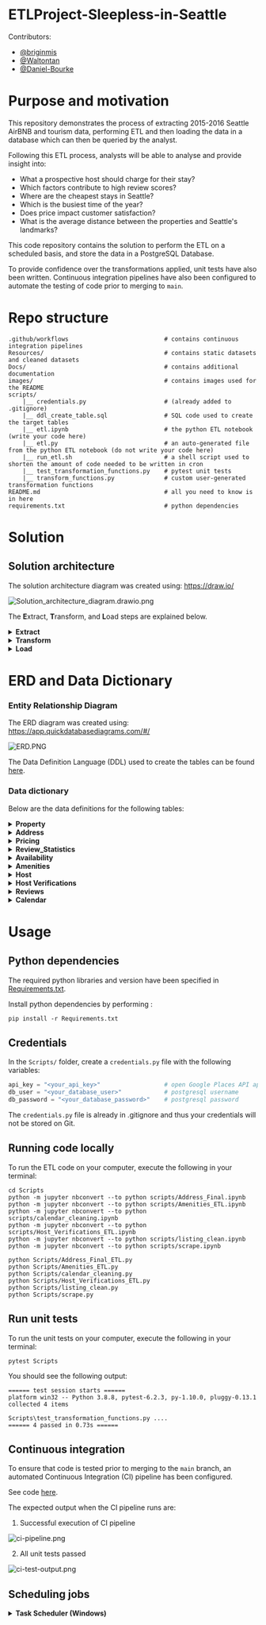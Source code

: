 # ETLProject-Sleepless-in-Seattle
Contributors: 
 - [@briginmis](https://github.com/briginmis)
 - [@Waltontan](https://github.com/Waltontan)
 - [@Daniel-Bourke](https://github.com/Daniel-Bourke)

# Purpose and motivation

This repository demonstrates the process of extracting 2015-2016 Seattle AirBNB and tourism data, performing ETL and then loading the data in a database which can then be queried by the analyst. 

Following this ETL process, analysts will be able to analyse and provide insight into:
 - What a prospective host should charge for their stay?
 - Which factors contribute to high review scores?
 - Where are the cheapest stays in Seattle?
 - Which is the busiest time of the year?
 - Does price impact customer satisfaction?
 - What is the average distance between the properties and Seattle's landmarks?


This code repository contains the solution to perform the ETL on a scheduled basis, and store the data in a PostgreSQL Database. 

To provide confidence over the transformations applied, unit tests have also been written. Continuous integration pipelines have also been configured to automate the testing of code prior to merging to `main`.  

# Repo structure 
```
.github/workflows                           # contains continuous integration pipelines 
Resources/                                  # contains static datasets and cleaned datasets
Docs/                                       # contains additional documentation 
images/                                     # contains images used for the README
scripts/    
    |__ credentials.py                      # (already added to .gitignore)
    |__ ddl_create_table.sql                # SQL code used to create the target tables 
    |__ etl.ipynb                           # the python ETL notebook (write your code here)
    |__ etl.py                              # an auto-generated file from the python ETL notebook (do not write your code here)
    |__ run_etl.sh                          # a shell script used to shorten the amount of code needed to be written in cron 
    |__ test_transformation_functions.py    # pytest unit tests 
    |__ transform_functions.py              # custom user-generated transformation functions 
README.md                                   # all you need to know is in here 
requirements.txt                            # python dependencies 
```

# Solution 

## Solution architecture 

The solution architecture diagram was created using: https://draw.io/ 


![Solution_architecture_diagram.drawio.png](Images/Solution_architecture_diagram.drawio.png)


The **E**xtract, **T**ransform, and **L**oad steps are explained below. 

<details>
<summary><strong> Extract </strong></summary>

#### Data sources 
Data is extracted from the following data sources. 

| No | Data Source | Description | Source Type | URL | 
| - | - | - |- | - |
| 1 | Listings.csv | Contains details of each listing | CSV | https://www.kaggle.com/airbnb/seattle?select=listings.csv | 
| 2 | Calendar.csv | Contains the availability and price of each listing for each date | CSV | https://www.kaggle.com/airbnb/seattle?select=calendar.csv |
| 3 | Reviews.csv | Contains the text commentary for each review | CSV | https://www.kaggle.com/airbnb/seattle?select=reviews.csv 
| 4 | Visit Seattle | Top 25 attractions in Seattle | HTML | https://visitseattle.org/things-to-do/sightseeing/top-25-attractions/ 
| 5 | Google Text Search | Contains coordinates of locations | API | https://developers.google.com/maps/documentation/places/web-service/search-text | 

</details>

<details>
<summary><strong> Transform </strong></summary>


The following transformation scripts are executed: 
| Script | Input | Output |  
| - | - |- |
| [Address_Final_ETL.ipynb](Scripts/Address_Final_ETL.ipynb) | [1] | `Address_clean2` |
| [Amenities_ETL.ipynb](Scripts/Amenities_ETL.ipynb) | [1] | `Amenities_clean` |
| [calendar_cleaning.ipynb](Scripts/calendar_cleaning.ipynb) | [1] | `calendar_clean` | 
| [Host_Verifications_ETL.ipynb](Scripts/Host_Verifications_ETL.ipynb) | [1] | `Host_Verifications_Clean` |
| [listing_clean.ipynb](Scripts/listing_clean.ipynb) | [6] | `Property_clean`, `Address_clean2`, `Host_clean`, `Review_Statistics_clean`, `Pricing_clean`, `Availability`|
| [scrape.ipynb](Scripts/scrape.ipynb) | [1] | `Attractions` |


All `.ipynb` notebooks are converted to `.py` by running the code below: 
```sh
python -m jupyter nbconvert --to python <notebook name>.ipynb
```
</details>


<details>
<summary><strong> Load </strong></summary>


#### Loading process 
Data is loaded into the PostgreSQL using an upsert (insert/update) statement. 

1. Attempt to insert the records 
2. If fail due to records already existing, then update records 

</details>

# ERD and Data Dictionary

### Entity Relationship Diagram 

The ERD diagram was created using: https://app.quickdatabasediagrams.com/#/

![ERD.PNG](Images/ERD.PNG)

The Data Definition Language (DDL) used to create the tables can be found [here](scripts/ddl_create_table.sql). 

### Data dictionary 

Below are the data definitions for the following tables: 
<details>
<summary><strong> Property </strong></summary>


|Column name| Definition | 
|-|-|
|listing_id|The unique id for each listing| 
|host_id| The unique id for the listings host| 
|listing_url| The url of each listing |
|name| The name of each listing|
|property_type| Type of property listing|
|room_type| Whether the entire property is available to the guest or different portions of access to the property|
|accommodates| the maximum number of guests allowed to stay at the listing|
|bathrooms| number of bathrooms available|
|bedrooms| number of bedrooms available|
|beds| number of beds available|
|bed_type| bed type|
|square_feet| square feet|
|description| The description of each listing|
|notes| special comments made by the lister| 
|transit| information on the transit options nearby| 
|picture_url| url for property picture| 
|guests_included| maximum number of people allowed to visit the property|
|minimum_nights| the minimum number of nights which the guest must book|
|maximum_nights| the minimum number of nights which the guest must book|
</details>


<details>
<summary><strong> Address </strong></summary>


|Column name| Definition | 
|-|-|
|listing_id|The unique id for each listing| 
|country_code| location of the listing in terms of country abv.| 
|country| Location of the listing in terms of country| 
|state| location of the listing in terms of State abv.| 
|city| location of the listing in terms of City| 
|zipcode| location of the listing in terms of zipcode| 
|smart_location| location of the listing in terms of City, State| 
|neighborhood| location of the listing in terms of suburb| 
|street| location of the listing in terms of street adress| 
|latitude| Location of the listing in terms of latitude| 
|longitude| Location of the listing in terms of longitude| 
|is_location_exact| Boolean whether the listing has its adress exactly matched|
|distance| Average distance in Km from address to top 25 landmarks in Seattle |  
</details>


<details>
<summary><strong> Pricing </strong></summary>


|Column name| Definition | 
|-|-|
|listing_id|The unique id for each listing| 
|price| price for 1 night|
|weekly_price| price for 1 week|
|monthly_price| price for 1 month|
|security_deposit| security deposit for the listing|
|cleaning_fee| fee for cleaning for each period of stay|
|extra_people| The price for extra people to stay|
|cancellation policy| how strict the listing is in terms of its cancellation policy |
</details>


<details>
<summary><strong> Review_Statistics </strong></summary>


|Column name| Definition | 
|-|-|
|listing_id|The unique id for each listing| 
|number_of_reviews|Total number of reviews | 
|reviews_per_month|Average number of reviews per month  |
|first_review| The date on which the listing recieved its first review |
|last_review| The date on which the listing recieved its latest review |
|review_scores_rating|Average rating of listing | 
|review_scores_accuracy| The average score out of 10, given by the guests in terms of how accurate the listing description and photos were|
|review_scores_cleanliness| The average score out of 10, given by the guests in terms of how clean the listing was |
|review_scores_checkin| The average score out of 10, given by the guests in terms of how pleasant the checkin process was  |
|review_scores_communication| The average score out of 10, given by the guests in terms of communication to the host |
|review_scores_location| The average score out of 10, given by the guests in terms of how good the location of the listing was |
|review_scores_value| The average score out of 10, given by the guests in terms of value (quality against price)  |
</details>


<details>
<summary><strong> Availability </strong></summary>


|Column name| Definition | 
|-|-|
|listing_id|The unique id for each listing| 
|has_availability| Boolean whether or not the listing is potentially available for booking|
|availability_30| how many days in the next 30 days is the listing available|
|availability_60| how many days in the next 60 days is the listing available|
|availability_90| how many days in the next 90 days is the listing available|
|availability_365| how many days in the next 365 days is the listing available|
|calendar_updated| When the calendar was last updated| 
</details>


<details>
<summary><strong> Amenities </strong></summary>


|Column name| Definition | 
|-|-|
|listing_id|The unique id for each listing|
|amenities|The amenity available for this listing|
</details>


<details>
<summary><strong> Host </strong></summary>


|Column name| Definition | 
|-|-|
|host_id|The unique id for each host|
|host_url| the url for each host| 
|host_name| the name of each host| 
|host_since| the date the host began hosting on Airbnb| 
|host_about| the self-description of the host| 
|host_is_superhost| boolean whether the host is classified as a superhost by AirBNB|
|host_picture_url| link to the hosts picture|
|host_listings_count| The number of listings the host has with AirBNB|
|host_identity_verified| Boolean whether the host has had their identity verified by AirBNB |
|host_location| The hosts location in terms of city, state, country | 
|host_response_time| average time it typically takes the host to respond to queries| 
|host_response_rate| percentage of the time the host responds to queries|
|host_acceptance_rate| percentage of the time the host accepts guests|
|host_neighborhood| The hosts location in terms of suburb|
</details>


<details>
<summary><strong> Host Verifications </strong></summary>
    

|Column name| Definition | 
|-|-|
|host_id|The unique id for each host|
|host_verification_method|The method in which the host is verified by AirBNB|
</details>


<details>
<summary><strong> Reviews </strong></summary>
    

|Column name| Definition | 
|-|-|
|review_id| The unique id for each review of that listing| 
|listing_id|The unique id for each listing| 
|date| The date on which the review was submitted | 
|comments| The written feedback for each review | 
|reviewer_id| The unique id for each reviewer | 
|reviewer_name|The name for each reviewer | 
</details>


<details>
<summary><strong> Calendar </strong></summary>
    

|Column name| Definition | 
|-|-|
|listing_id|The unique id for each listing| 
|date| the date | 
|available| Boolean whether the listing was vacant on that date or not| 
|price| the price to stay on that date provided the listing was available on that date| 
</details>


# Usage 

## Python dependencies 
The required python libraries and version have been specified in [Requirements.txt](Requirements.txt). 

Install python dependencies by performing : 

```
pip install -r Requirements.txt 
```

## Credentials 
In the `Scripts/` folder, create a `credentials.py` file with the following variables:
```py
api_key = "<your_api_key>"                  # open Google Places API api key, used in scrape.ipynb
db_user = "<your_database_user>"            # postgresql username 
db_password = "<your_database_password>"    # postgresql password 
```

The `credentials.py` file is already in .gitignore and thus your credentials will not be stored on Git. 

## Running code locally 
To run the ETL code on your computer, execute the following in your terminal: 

```
cd Scripts
python -m jupyter nbconvert --to python scripts/Address_Final.ipynb
python -m jupyter nbconvert --to python scripts/Amenities_ETL.ipynb
python -m jupyter nbconvert --to python scripts/calendar_cleaning.ipynb
python -m jupyter nbconvert --to python scripts/Host_Verifications_ETL.ipynb
python -m jupyter nbconvert --to python scripts/listing_clean.ipynb
python -m jupyter nbconvert --to python scripts/scrape.ipynb

python Scripts/Address_Final_ETL.py
python Scripts/Amenities_ETL.py
python Scripts/calendar_cleaning.py
python Scripts/Host_Verifications_ETL.py
python Scripts/listing_clean.py
python Scripts/scrape.py

```

## Run unit tests 
To run the unit tests on your computer, execute the following in your terminal: 

```
pytest Scripts
```

You should see the following output: 

```
====== test session starts ======
platform win32 -- Python 3.8.8, pytest-6.2.3, py-1.10.0, pluggy-0.13.1
collected 4 items

Scripts\test_transformation_functions.py ....  
====== 4 passed in 0.73s ======
```

## Continuous integration 

To ensure that code is tested prior to merging to the `main` branch, an automated Continuous Integration (CI) pipeline has been configured. 

See code [here](.github/workflows/etl-ci.yml). 

The expected output when the CI pipeline runs are: 

1. Successful execution of CI pipeline 

![ci-pipeline.png](images/ci-pipeline.png)


2. All unit tests passed 

![ci-test-output.png](images/ci-test-output.png)



## Scheduling jobs 


<details>
<summary><strong> Task Scheduler (Windows) </strong></summary>

1. Open Task Scheduler on windows 

2. Select `Create task`

![images/task-scheduler-1.png](images/task-scheduler-1.png)

3. Provide a name for the task 

![images/task-scheduler-2.png](images/task-scheduler-2.png)

4. Select `Actions` > `New` 

![images/task-scheduler-3.png](images/task-scheduler-3.png)

5. Provide the following details, and click `OK`: 
    - Program/script: `<provide path to your python.exe in your conda environment folder>`
        - Example: `C:\Users\jonat\anaconda3\envs\PythonData\python.exe`
    - Add arguments (optional): `<provide the etl file>`
        - Example: `etl.py` 
    - Start in (optional): `<provide the path to the etl file>` 
        - Example: `C:\Users\jonat\Documents\weather-etl\scripts`

![images/task-scheduler-4.png](images/task-scheduler-4.png)

6. Select `Triggers` 

![images/task-scheduler-5.png](images/task-scheduler-5.png)

7. Provide details of when you would like the job to run 

![images/task-scheduler-6.png](images/task-scheduler-6.png)

8. Click `OK` 

</details>